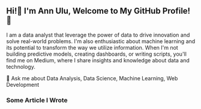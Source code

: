 ##  Hi!👋 I'm Ann Ulu, Welcome to My GitHub Profile! 🌟

I am a data analyst that leverage the power of data to drive innovation and solve real-world problems. I'm also enthusiastic about machine learning and its potential to transform the way we utilize information. When I'm not building predictive models, creating dashboards, or writing scripts, you'll find me on Medium, where I share insights and knowledge about data and technology.

💬 Ask me about Data Analysis, Data Science, Machine Learning, Web Development

### Some Article I Wrote
